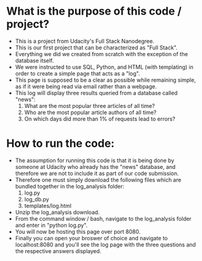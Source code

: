 # What is the purpose of this code / project?
* This is a project from Udacity's Full Stack Nanodegree.
* This is our first project that can be characterized as "Full Stack".
* Everything we did we created from scratch with the exception of the database itself.
* We were instructed to use SQL, Python, and HTML (with templating) in order to create a simple page that acts as a "log".
* This page is supposed to be a clear as possible while remaining simple, as if it were being read via email rather than a webpage.
* This log will display three results queried from a database called "news":
    1. What are the most popular three articles of all time?
    2. Who are the most popular article authors of all time?
    3. On which days did more than 1% of requests lead to errors?

# How to run the code:
* The assumption for running this code is that it is being done by someone at Udacity who already has the "news" database, and therefore we are not to include it as part of our code submission.
* Therefore one must simply download the following files which are bundled together in the log_analysis folder:
    1. log.py
    2. log_db.py
    3. templates/log.html
* Unzip the log_analysis download.
* From the command window / bash, navigate to the log_analysis folder and enter in "python log.py".
* You will now be hosting this page over port 8080.
* Finally you can open your broswer of choice and navigate to localhost:8080 and you'll see the log page with the three questions and the respective answers displayed.